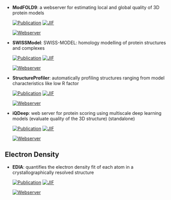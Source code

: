 



- **ModFOLD9**: a webserver for estimating local and global quality of 3D protein models  

    [![Publication](https://img.shields.io/badge/Publication-Citations:7-blue?style=for-the-badge&logo=bookstack)](https://doi.org/10.1016/j.jmb.2024.168531) 
    [![JIF](https://img.shields.io/badge/Impact_Factor-4.70-purple?style=for-the-badge&logo=academia)](https://doi.org/10.1016/j.jmb.2024.168531)

    [![Webserver](https://img.shields.io/badge/Webserver-online-brightgreen?style=for-the-badge&logo=cachet&logoColor=65FF8F)](https://www.reading.ac.uk/bioinf/ModFOLD/ModFOLD9_form.html) 


- **SWISSModel**: SWISS-MODEL: homology modelling of protein structures and complexes  

    [![Publication](https://img.shields.io/badge/Publication-Citations:9834-blue?style=for-the-badge&logo=bookstack)](https://doi.org/10.1093/nar/gky427) 
    [![JIF](https://img.shields.io/badge/Impact_Factor-16.60-purple?style=for-the-badge&logo=academia)](https://doi.org/10.1093/nar/gky427)

    [![Webserver](https://img.shields.io/badge/Webserver-online-brightgreen?style=for-the-badge&logo=cachet&logoColor=65FF8F)](https://swissmodel.expasy.org/assess) 


- **StructureProfiler**: automatically profiling structures ranging from model characteristics like low R factor  

    [![Publication](https://img.shields.io/badge/Publication-Citations:4-blue?style=for-the-badge&logo=bookstack)](https://doi.org/10.1093/bioinformatics/bty692) 
    [![JIF](https://img.shields.io/badge/Impact_Factor-4.40-purple?style=for-the-badge&logo=academia)](https://doi.org/10.1093/bioinformatics/bty692)

    [![Webserver](https://img.shields.io/badge/Webserver-online-brightgreen?style=for-the-badge&logo=cachet&logoColor=65FF8F)](https://proteins.plus/) 


- **iQDeep**: web server for protein scoring using multiscale deep learning models (evaluate quality of the 3D structure) (standalone)  

    [![Publication](https://img.shields.io/badge/Publication-Citations:1-blue?style=for-the-badge&logo=bookstack)](https://doi.org/10.1016/j.jmb.2023.168057) 
    [![JIF](https://img.shields.io/badge/Impact_Factor-4.70-purple?style=for-the-badge&logo=academia)](https://doi.org/10.1016/j.jmb.2023.168057)

    [![Webserver](https://img.shields.io/badge/Webserver-online-brightgreen?style=for-the-badge&logo=cachet&logoColor=65FF8F)](http://fusion.cs.vt.edu/iQDeep) 

## **Electron Density**


- **EDIA**: quantifies the electron density fit of each atom in a crystallographically resolved structure  

    [![Publication](https://img.shields.io/badge/Publication-Citations:68-blue?style=for-the-badge&logo=bookstack)](https://doi.org/10.1021/acs.jcim.7b00391) 
    [![JIF](https://img.shields.io/badge/Impact_Factor-5.60-purple?style=for-the-badge&logo=academia)](https://doi.org/10.1021/acs.jcim.7b00391)

    [![Webserver](https://img.shields.io/badge/Webserver-online-brightgreen?style=for-the-badge&logo=cachet&logoColor=65FF8F)](https://proteins.plus/) 

